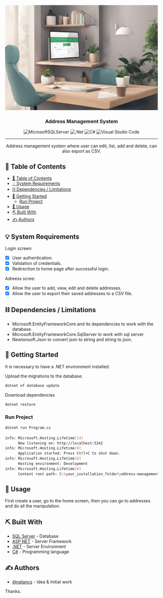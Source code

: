 <p align="center">
  <a href="" rel="noopener">
 <img src="./Img/banner.png" alt="Project logo"></a>
</p>
<h3 align="center">Address Management System</h3>

<div align="center">

![MicrosoftSQLServer](https://img.shields.io/badge/Microsoft%20SQL%20Server-CC2927)
![.Net](https://img.shields.io/badge/.NET-5C2D91)
![C#](https://img.shields.io/badge/c%23-%23239120.svg)
![Visual Studio Code](https://img.shields.io/badge/Visual%20Studio%20Code-0078d7.svg)

</div>

---

<p align="center"> Address management system where user can edit, list, add and delete, can also export as CSV.
    <br>
</p>

## 📝 Table of Contents

- [📝 Table of Contents](#-table-of-contents)
- [💡 System Requirements ](#-system-requirements-)
- [⛓️ Dependencies / Limitations ](#️-dependencies--limitations-)
- [🏁 Getting Started ](#-getting-started-)
  - [Run Project](#run-project)
- [🎈 Usage ](#-usage-)
- [⛏️ Built With ](#️-built-with-)
- [✍️ Authors ](#️-authors-)

## 💡 System Requirements <a name = "idea"></a>

Login screen:
- [x] User authentication.
- [x] Validation of credentials.
- [x] Redirection to home page after successful login.

Adreess scree:
- [x] Allow the user to add, view, edit and delete addresses.
- [x] Allow the user to export their saved addresses to a CSV file.

## ⛓️ Dependencies / Limitations <a name = "limitations"></a>

- Microsoft.EntityFrameworkCore and its dependencies to work with the database.
- Microsoft.EntityFrameworkCore.SqlServer to work with sql server.
- Newtonsoft.Json to convert json to string and string to json.

## 🏁 Getting Started <a name = "getting_started"></a>

It is necessary to have a .NET environment installed.

Upload the migrations to the database.
```bash
dotnet ef database update
```
Download dependencies
```bash
dotnet restore
```

### Run Project

```bash
dotnet run Program.cs

info: Microsoft.Hosting.Lifetime[14]
      Now listening on: http://localhost:5242
info: Microsoft.Hosting.Lifetime[0]
      Application started. Press Ctrl+C to shut down.
info: Microsoft.Hosting.Lifetime[0]
      Hosting environment: Development
info: Microsoft.Hosting.Lifetime[0]
      Content root path: C:\your_installation_folder\address-management-system\AeCAddress
```


## 🎈 Usage <a name="usage"></a>

First create a user, go to the home screen, then you can go to addresses and do all the manipulation.

## ⛏️ Built With <a name = "tech_stack"></a>

- [SQL Server](https://www.microsoft.com/pt-br/sql-server/sql-server-downloads) - Database
- [ASP NET](https://dotnet.microsoft.com/pt-br/apps/aspnet) - Server Framework
- [.NET](https://dotnet.microsoft.com/pt-br/) - Server Environment
- [C#](https://dotnet.microsoft.com/pt-br/languages/csharp) - Programming language

## ✍️ Authors <a name = "authors"></a>

- [@natancs](https://github.com/natancs) - Idea & Initial work

Thanks.
